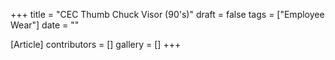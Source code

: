 +++
title = "CEC Thumb Chuck Visor (90's)"
draft = false
tags = ["Employee Wear"]
date = ""

[Article]
contributors = []
gallery = []
+++